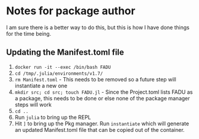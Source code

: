 # Notes for package author

I am sure there is a better way to do this, but this is how I have done things for the time being.

## Updating the Manifest.toml file

1. `docker run -it --exec /bin/bash FADU`
2. `cd /tmp/.julia/environments/v1.7/`
3. `rm Manifest.toml` - This needs to be removed so a future step will instantiate a new one
4. `mkdir src; cd src; touch FADU.jl` - Since the Project.toml lists FADU as a package, this needs to be done or else none of the package manager steps will work
5. `cd ..`
6. Run `julia` to bring up the REPL
7. Hit `]` to bring up the Pkg manager.  Run `instantiate` which will generate an updated Manifest.toml file that can be copied out of the container.